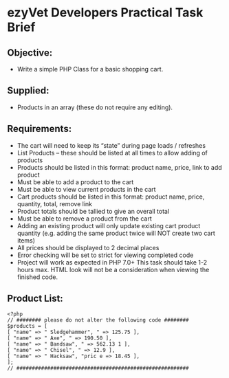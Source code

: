 # ezyVet Developers Practical Task Brief

## Objective:

- Write a simple PHP Class for a basic shopping cart.

## Supplied:

- Products in an array (these do not require any editing).

## Requirements:

- The cart will need to keep its “state” during page loads / refreshes
- List Products – these should be listed at all times to allow adding of products
- Products should be listed in this format: product name, price, link to add product
- Must be able to add a product to the cart
- Must be able to view current products in the cart
- Cart products should be listed in this format: product name, price, quantity, total, remove link
- Product totals should be tallied to give an overall total
- Must be able to remove a product from the cart
- Adding an existing product will only update existing cart product quantity (e.g. adding the same product twice will NOT create two cart items)
- All prices should be displayed to 2 decimal places
- Error checking will be set to strict for viewing completed code
- Project will work as expected in PHP 7.0+
  This task should take 1-2 hours max. HTML look will not be a consideration when viewing the finished code.

## Product List:

```
<?php
// ######## please do not alter the following code ########
$products = [
[ "name" => " Sledgehammer", " => 125.75 ],
[ "name" => " Axe", " => 190.50 ],
[ "name" => " Bandsaw", " => 562.13 1 ],
[ "name" => " Chisel", " => 12.9 ],
[ "name" => " Hacksaw", "pric e => 18.45 ],
];
// ########################################################
```
